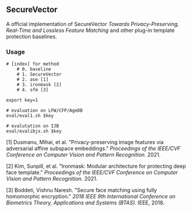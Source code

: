 ## SecureVector

A official implementation of SecureVector *Towards Privacy-Preserving, Real-Time and Lossless Feature Matching* and other plug-in template protection baselines.


### Usage

```
# [index] for method
    # 0. baseline
    # 1. SecureVector
    # 2. ase [1]
    # 3. ironmask [2]
    # 4. sfm [3]

export key=1 

# evaluation on LFW/CFP/AgeDB
eval/eval1.sh $key  

# evalutation on IJB
eval/evalibjx.sh $key
```






[1] Dusmanu, Mihai, et al. "Privacy-preserving image features via adversarial affine subspace embeddings." *Proceedings of the IEEE/CVF Conference on Computer Vision and Pattern Recognition.* 2021.

[2] Kim, Sunpill, et al. "Ironmask: Modular architecture for protecting deep face template." *Proceedings of the IEEE/CVF Conference on Computer Vision and Pattern Recognition.* 2021.

[3] Boddeti, Vishnu Naresh. "Secure face matching using fully homomorphic encryption." *2018 IEEE 9th International Conference on Biometrics Theory, Applications and Systems (BTAS).* IEEE, 2018.